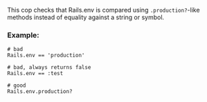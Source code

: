 This cop checks that Rails.env is compared using `.production?`-like
methods instead of equality against a string or symbol.

### Example:
    # bad
    Rails.env == 'production'

    # bad, always returns false
    Rails.env == :test

    # good
    Rails.env.production?